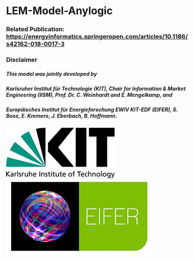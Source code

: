 # LEM-Model-Anylogic
### Related Publication: https://energyinformatics.springeropen.com/articles/10.1186/s42162-018-0017-3
### Disclaimer 
##### This model was jointly developed by 
##### Karlsruher Institut für Technologie (KIT), Chair for Information & Market Engineering (IISM), Prof. Dr. C. Weinhardt and E. Mengelkamp, and 
##### Europäisches Institut für Energieforschung EWIV KIT-EDF (EIFER), S. Bose, E. Kremers, J. Eberbach, B. Hoffmann. 

![alt text](https://github.com/Samrat-Eth/LEM-Model-Anylogic/blob/master/Model/kit_logo_en_farbe_positiv.jpg)
![alt text](https://github.com/Samrat-Eth/LEM-Model-Anylogic/blob/master/Model/EIFER_logo_pur.jpg)
 
